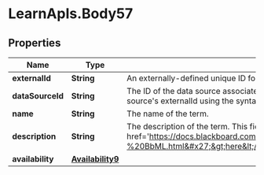 # LearnApIs.Body57

## Properties
Name | Type | Description | Notes
------------ | ------------- | ------------- | -------------
**externalId** | **String** | An externally-defined unique ID for the term.  Formerly known as &#x27;sourcedidId&#x27;. | [optional] 
**dataSourceId** | **String** | The ID of the data source associated with this term.  This may optionally be the data source&#x27;s externalId using the syntax \&quot;externalId:math101\&quot;. | [optional] 
**name** | **String** | The name of the term. | [optional] 
**description** | **String** | The description of the term. This field supports BbML; see &lt;a target&#x3D;&#x27;_blank&#x27; href&#x3D;&#x27;https://docs.blackboard.com/learn/REST/Blackboard%20Markup%20Language%20-%20BbML.html&#x27;&gt;here&lt;/a&gt; for more information. | [optional] 
**availability** | [**Availability9**](Availability9.md) |  | [optional] 
